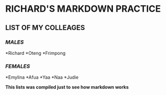 # RICHARD'S MARKDOWN PRACTICE
## LIST OF MY COLLEAGES
### *MALES*
*Richard
*Oteng
*Frimpong

### *FEMALES*
*Emylina
*Afua
*Yaa
*Naa
*Judie

**This lists was compiled just to see how markdown works**

